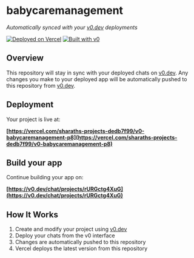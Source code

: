 # babycaremanagement

*Automatically synced with your [v0.dev](https://v0.dev) deployments*

[![Deployed on Vercel](https://img.shields.io/badge/Deployed%20on-Vercel-black?style=for-the-badge&logo=vercel)](https://vercel.com/sharaths-projects-dedb7f99/v0-babycaremanagement-p8)
[![Built with v0](https://img.shields.io/badge/Built%20with-v0.dev-black?style=for-the-badge)](https://v0.dev/chat/projects/rURGctg4XuG)

## Overview

This repository will stay in sync with your deployed chats on [v0.dev](https://v0.dev).
Any changes you make to your deployed app will be automatically pushed to this repository from [v0.dev](https://v0.dev).

## Deployment

Your project is live at:

**[https://vercel.com/sharaths-projects-dedb7f99/v0-babycaremanagement-p8](https://vercel.com/sharaths-projects-dedb7f99/v0-babycaremanagement-p8)**

## Build your app

Continue building your app on:

**[https://v0.dev/chat/projects/rURGctg4XuG](https://v0.dev/chat/projects/rURGctg4XuG)**

## How It Works

1. Create and modify your project using [v0.dev](https://v0.dev)
2. Deploy your chats from the v0 interface
3. Changes are automatically pushed to this repository
4. Vercel deploys the latest version from this repository